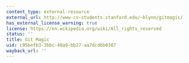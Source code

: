 ```yaml
---
content_type: external-resource
external_url: http://www-cs-students.stanford.edu/~blynn/gitmagic/
has_external_license_warning: true
license: https://en.wikipedia.org/wiki/All_rights_reserved
status: ''
title: Git Magic
uid: c95befb3-3bbc-40a9-bb27-aa7dcd6b0387
wayback_url: ''
---
```

